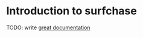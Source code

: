 # Introduction to surfchase

TODO: write [great documentation](http://jacobian.org/writing/what-to-write/)
